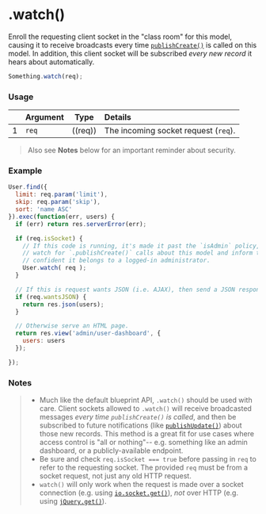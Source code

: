 # .watch()

Enroll the requesting client socket in the "class room" for this model, causing it to receive broadcasts every time [`publishCreate()`](http://sailsjs.org/documentation/reference/web-sockets/resourceful-pub-sub/publish-create) is called on this model.  In addition, this client socket will be subscribed _every new record_ it hears about automatically.

```js
Something.watch(req);
```


### Usage

|   | Argument   | Type         | Details                                             |
|---|:-----------|:------------:|:----------------------------------------------------|
| 1 | `req`      | ((req))      | The incoming socket request (`req`).


> Also see **Notes** below for an important reminder about security.


### Example

```javascript
User.find({
  limit: req.param('limit'),
  skip: req.param('skip'),
  sort: 'name ASC'
}).exec(function(err, users) {
  if (err) return res.serverError(err);

  if (req.isSocket) {
    // If this code is running, it's made it past the `isAdmin` policy, so we can safely
    // watch for `.publishCreate()` calls about this model and inform this socket, since we're
    // confident it belongs to a logged-in administrator.
    User.watch( req );
  }

  // If this is request wants JSON (i.e. AJAX), then send a JSON response.
  if (req.wantsJSON) {
    return res.json(users);
  }

  // Otherwise serve an HTML page.
  return res.view('admin/user-dashboard', {
    users: users
  });

});
```



### Notes
> + Much like the default blueprint API, `.watch()` should be used with care.  Client sockets allowed to `.watch()` will receive broadcasted messages _every time `publishCreate()` is called_, and then be subscribed to future notifications (like [`publishUpdate()`](http://sailsjs.org/documentation/reference/web-sockets/resourceful-pub-sub/publish-update)) about those new records.  This method is a great fit for use cases where access control is "all or nothing"-- e.g. something like an admin dashboard, or a publicly-available endpoint.
> + Be sure and check `req.isSocket === true` before passing in `req` to refer to the requesting socket.  The provided `req` must be from a socket request, not just any old HTTP request.
> + `watch()` will only work when the request is made over a socket connection (e.g. using [`io.socket.get()`](http://sailsjs.org/documentation/reference/web-sockets/socket-client/io-socket-get)), *not* over HTTP (e.g. using [`jQuery.get()`](https://api.jquery.com/jquery.get/)).



<docmeta name="displayName" value=".watch()">
<docmeta name="pageType" value="method">
